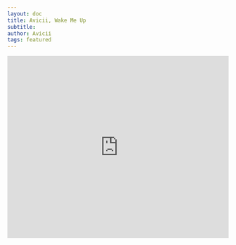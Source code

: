 ```yaml
---
layout: doc
title: Avicii, Wake Me Up
subtitle: 
author: Avicii
tags: featured
---
```


<iframe width="100%" height="415" src="https://www.youtube.com/embed/IcrbM1l_BoI" frameborder="0" allow="autoplay; encrypted-media" allowfullscreen></iframe>


<center></center>

<center></center>

<center></center>

<center></center>

<center></center>

<center></center>

<center></center>

<center></center>

<center></center>

<center></center>

<center></center>

<center></center>

